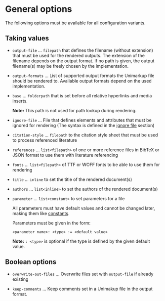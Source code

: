 # General options

The following options must be available for all configuration variants.

## Taking values

- `output-file` ... `filepath` that defines the filename (without extension) that must be used for the rendered outputs. The extension of the filename depends on the output format.
                    If no path is given, the output filename(s) may be freely chosen by the implementation.

- `output-formats` ... List of supported output formats the Unimarkup file should be rendered to. Available output formats depend on the used implementation.

- `base` ... `folderpath` that is set before all relative hyperlinks and media inserts.

  **Note:** This path is not used for path lookup during rendering.

- `ignore-file` ... File that defines elements and attributes that must be ignored for rendering (The syntax is defined in the [ignore file](/configuration/ignore-file) section)

- `citation-style` ... `filepath` to the citation style sheet that must be used to process referenced literature

- `references` ... `list<filepath>` of one or more reference files in BibTeX or JSON format to use them with literature referencing

- `fonts` ... `list<filepath>` of TTF or WOFF fonts to be able to use them for rendering

- `title` ... `inline` to set the title of the rendered document(s)

- `authors` ... `list<inline>` to set the authors of the rendered document(s)

- `parameter` ... `list<constant>` to set parameters for a file

  All parameters must have default values and cannot be changed later, making them like [constants](/markup/logic/memorables/constants).

  Parameters must be given in the form:
  
  ```
  <parameter name>: <type> := <default value>
  ```

  **Note:** `: <type>` is optional if the type is defined by the given default value.

## Boolean options

- `overwrite-out-files` ... Overwrite files set with `output-file` if already existing

- `keep-comments` ... Keep comments set in a Unimakup file in the output format.
